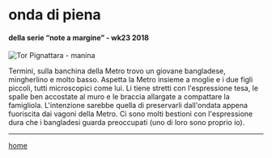 # onda di piena  

#### della serie “note a margine” - wk23 2018  
![](https://drive.google.com/uc?id=1bH7vtZMFuZ6yTLIVdV-FbKz88E-wRPK5 "Tor Pignattara - manina")  
<!--- interarete030.png --->  

Termini, sulla banchina della Metro trovo un giovane bangladese, mingherlino e molto basso. Aspetta la Metro insieme a moglie e i due figli piccoli, tutti microscopici come lui. Li tiene stretti con l'espressione tesa, le spalle ben accostate al muro e le braccia allargate a compattare la famigliola. L'intenzione sarebbe quella di preservarli dall'ondata appena fuoriscita dai vagoni della Metro. Ci sono molti bestioni con l'espressione dura che i bangladesi guarda preoccupati (uno di loro sono proprio io).   

---  
[home](/interarete.md)  
